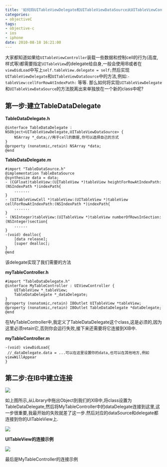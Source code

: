 ```yaml
---
title: '如何将UITableViewDelegate和UITableViewDataSource从UITableViewController中分离出来?'
categories:
- objectiveC
tags: 
- objective-c
- ios
- iphone
date: 2010-08-18 16:21:00
---
```


大家都知道如果给`UITableViewController`装载一些数据和控制cell的行为(高度,样式等)都需要指定`UITableView`的delegate给自身,一般会使用IB或者在`viewDidLoad`中写上`self.tableView.delegate = self;`然后实现`UITableViewDelegate`和`UITableViewDataSource`中的方法,例如:`-tableView:cellForRowAtIndexPath:` 等等.
那么如何将实现`UITableViewDelegate`和`UITableViewDataSource`的方法脱离出来单独放在一个新的class中呢?
<!-- more -->

## 第一步:建立TableDataDelegate

**TableDataDelegate.h**

```objc
@interface TableDataDelegate : NSObject<UITableViewDelegate,UITableViewDataSource> {  
    NSArray *_data;//用于cell的数据,你可以选择自己的方式  
}  
@property (nonatomic,retain) NSArray *data;  
@end  
```

**TableDataDelegate.m**

```objc
#import "TableDataSource.h"
@implementation TableDataSource
@synthesize data = data;
- (CGFloat)tableView:(UITableView *)tableView heightForRowAtIndexPath:(NSIndexPath *)indexPath{
	.......
}
- (UITableViewCell *)tableView:(UITableView *)tableView cellForRowAtIndexPath:(NSIndexPath *)indexPath{
	.......
}
- (NSInteger)tableView:(UITableView *)tableView numberOfRowsInSection:(NSInteger)section{
	......
}
-(void) dealloc{
	[data release];
	[super dealloc];
}
@end
```

该delegate实现了我们需要的方法

**myTableController.h**

```objc
#import "TableDataDelegate.h"
@interface MyTableController : UIViewController {
	UITableView *_tableView;
	TableDataDelegate *_dataDelegate;
}
@property (nonatomic,retain) IBOutlet UITableView *tableView;
@property (nonatomic,retain) IBOutlet TableDataDelegate *dataDelegate;
@end
```

在MyTableController中,我定义了TableDataDelegate这个class,这是必须的,因为这里必须retain它,否则你会运行失败,接下来还需要将它连接到XIB中.

**myTableController.m**

```objc
-(void) viewDidLoad{
 //_dataDelegate.data = ...可以在这里设置你的data,也可以在其他地方,例如viewWillAppear
}
```

## 第二步:在IB中建立连接

![](http://hi.csdn.net/attachment/201008/18/0_12821186343wku.gif)

如上图所示,从Library中拖出Object到我们的XIB中,将class设置为TableDataDelegate,然后将MyTableController中的dataDelegate连接到这里,这一步很重要,我最开始的失败就差了这一步.然后对应的dataSource和delegate都连接到你的UITableView上.

![](http://hi.csdn.net/attachment/201008/18/0_1282118893v1v9.gif)

**UITableView的连接示例**

![](http://hi.csdn.net/attachment/201008/18/0_12821192182WH7.gif)

最后是MyTableController的连接示例

